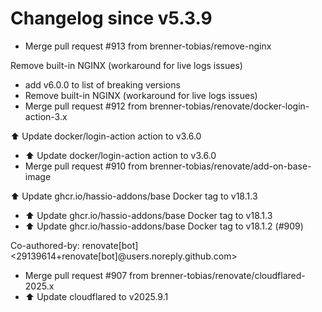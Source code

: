 # Changelog since v5.3.9
- Merge pull request #913 from brenner-tobias/remove-nginx

Remove built-in NGINX (workaround for live logs issues) 
- add v6.0.0 to list of breaking versions 
- Remove built-in NGINX (workaround for live logs issues) 
- Merge pull request #912 from brenner-tobias/renovate/docker-login-action-3.x

⬆️ Update docker/login-action action to v3.6.0 
- ⬆️ Update docker/login-action action to v3.6.0 
- Merge pull request #910 from brenner-tobias/renovate/add-on-base-image

⬆️ Update ghcr.io/hassio-addons/base Docker tag to v18.1.3 
- ⬆️ Update ghcr.io/hassio-addons/base Docker tag to v18.1.3 
- ⬆️ Update ghcr.io/hassio-addons/base Docker tag to v18.1.2 (#909)

Co-authored-by: renovate[bot] <29139614+renovate[bot]@users.noreply.github.com> 
- Merge pull request #907 from brenner-tobias/renovate/cloudflared-2025.x 
- ⬆️ Update cloudflared to v2025.9.1 
